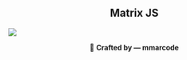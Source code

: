 <div align="center">
<h2>
    Matrix JS
</h2>
</div>

<img src="images/matrix.webp"></img>


<div align="center">
  🌵 <strong>Crafted by — mmarcode</strong>
</div>
